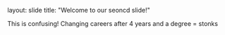 layout: slide
title: "Welcome to our seoncd slide!"

This is confusing!
Changing careers after 4 years and a degree = stonks 
